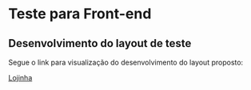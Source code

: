 # Teste para Front-end 

## Desenvolvimento do layout de teste

Segue o link para visualização do desenvolvimento do layout proposto:

[Lojinha](http://romulobrasil.com/lojinha)
